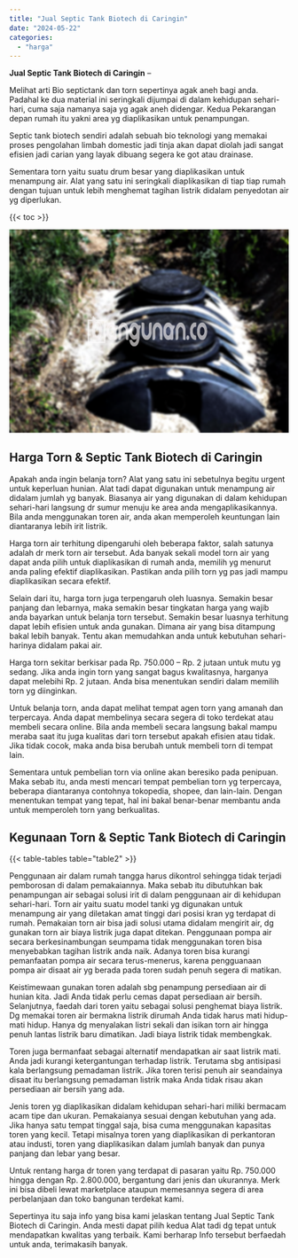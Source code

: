 ```yaml
---
title: "Jual Septic Tank Biotech di Caringin"
date: "2024-05-22"
categories: 
  - "harga"
---
```


**Jual Septic Tank Biotech di Caringin** –

Melihat arti Bio septictank dan torn sepertinya agak aneh bagi anda. Padahal ke dua material ini seringkali dijumpai di dalam kehidupan sehari-hari, cuma saja namanya saja yg agak aneh didengar. Kedua Pekarangan depan rumah itu yakni area yg diaplikasikan untuk penampungan.

Septic tank biotech sendiri adalah sebuah bio teknologi yang memakai proses pengolahan limbah domestic jadi tinja akan dapat diolah jadi sangat efisien jadi carian yang layak dibuang segera ke got atau drainase.

Sementara torn yaitu suatu drum besar yang diaplikasikan untuk menampung air. Alat yang satu ini seringkali diaplikasikan di tiap tiap rumah dengan tujuan untuk lebih menghemat tagihan listrik didalam penyedotan air yg diperlukan.

{{< toc >}}

![Jual Septic Tank Biotech di Caringin](/images/jual-bio-septictank-41.png)

## Harga Torn & Septic Tank Biotech di Caringin

Apakah anda ingin belanja torn? Alat yang satu ini sebetulnya begitu urgent untuk keperluan hunian. Alat tadi dapat digunakan untuk menampung air didalam jumlah yg banyak. Biasanya air yang digunakan di dalam kehidupan sehari-hari langsung dr sumur menuju ke area anda mengaplikasikannya. Bila anda menggunakan toren air, anda akan memperoleh keuntungan lain diantaranya lebih irit listrik.

Harga torn air terhitung dipengaruhi oleh beberapa faktor, salah satunya adalah dr merk torn air tersebut. Ada banyak sekali model torn air yang dapat anda pilih untuk diaplikasikan di rumah anda, memilih yg menurut anda paling efektif diaplikasikan. Pastikan anda pilih torn yg pas jadi mampu diaplikasikan secara efektif.

Selain dari itu, harga torn juga terpengaruh oleh luasnya. Semakin besar panjang dan lebarnya, maka semakin besar tingkatan harga yang wajib anda bayarkan untuk belanja torn tersebut. Semakin besar luasnya terhitung dapat lebih efisien untuk anda gunakan. Dimana air yang bisa ditampung bakal lebih banyak. Tentu akan memudahkan anda untuk kebutuhan sehari-harinya didalam pakai air.

Harga torn sekitar berkisar pada Rp. 750.000 – Rp. 2 jutaan untuk mutu yg sedang. Jika anda ingin torn yang sangat bagus kwalitasnya, harganya dapat melebihi Rp. 2 jutaan. Anda bisa menentukan sendiri dalam memilih torn yg diinginkan.

Untuk belanja torn, anda dapat melihat tempat agen torn yang amanah dan terpercaya. Anda dapat membelinya secara segera di toko terdekat atau membeli secara online. Bila anda membeli secara langsung bakal mampu meraba saat itu juga kualitas dari torn tersebut apakah efisien atau tidak. Jika tidak cocok, maka anda bisa berubah untuk membeli torn di tempat lain.

Sementara untuk pembelian torn via online akan beresiko pada penipuan. Maka sebab itu, anda mesti mencari tempat pembelian torn yg terpercaya, beberapa diantaranya contohnya tokopedia, shopee, dan lain-lain. Dengan menentukan tempat yang tepat, hal ini bakal benar-benar membantu anda untuk memperoleh torn yang berkualitas.

## Kegunaan Torn & Septic Tank Biotech di Caringin

{{< table-tables table="table2" >}}

Penggunaan air dalam rumah tangga harus dikontrol sehingga tidak terjadi pemborosan di dalam pemakaiannya. Maka sebab itu dibutuhkan bak penampungan air sebagai solusi irit di dalam penggunaan air di kehidupan sehari-hari. Torn air yaitu suatu model tanki yg digunakan untuk menampung air yang diletakan amat tinggi dari posisi kran yg terdapat di rumah. Pemakaian torn air bisa jadi solusi utama didalam mengirit air, dg gunakan torn air biaya listrik juga dapat ditekan. Penggunaan pompa air secara berkesinambungan seumpama tidak menggunakan toren bisa menyebabkan tagihan listrik anda naik. Adanya toren bisa kurangi pemanfaatan pompa air secara terus-menerus, karena pengguanaan pompa air disaat air yg berada pada toren sudah penuh segera di matikan.

Keistimewaan gunakan toren adalah sbg penampung persediaan air di hunian kita. Jadi Anda tidak perlu cemas dapat persediaan air bersih. Selanjutnya, faedah dari toren yaitu sebagai solusi penghemat biaya listrik. Dg memakai toren air bermakna listrik dirumah Anda tidak harus mati hidup-mati hidup. Hanya dg menyalakan listri sekali dan isikan torn air hingga penuh lantas listrik baru dimatikan. Jadi biaya listrik tidak membengkak.

Toren juga bermanfaat sebagai alternatif mendapatkan air saat listrik mati. Anda jadi kurangi ketergantungan terhadap listrik. Terutama sbg antisipasi kala berlangsung pemadaman listrik. Jika toren terisi penuh air seandainya disaat itu berlangsung pemadaman listrik maka Anda tidak risau akan persediaan air bersih yang ada.

Jenis toren yg diaplikasikan didalam kehidupan sehari-hari miliki bermacam acam tipe dan ukuran. Pemakaianya sesuai dengan kebutuhan yang ada. Jika hanya satu tempat tinggal saja, bisa cuma menggunakan kapasitas toren yang kecil. Tetapi misalnya toren yang diaplikasikan di perkantoran atau industi, toren yang diaplikasikan dalam jumlah banyak dan punya panjang dan lebar yang besar.

Untuk rentang harga dr toren yang terdapat di pasaran yaitu Rp. 750.000 hingga dengan Rp. 2.800.000, bergantung dari jenis dan ukurannya. Merk ini bisa dibeli lewat marketplace ataupun memesannya segera di area perbelanjaan dan toko bangunan terdekat kami.

Sepertinya itu saja info yang bisa kami jelaskan tentang Jual Septic Tank Biotech di Caringin. Anda mesti dapat pilih kedua Alat tadi dg tepat untuk mendapatkan kwalitas yang terbaik. Kami berharap Info tersebut berfaedah untuk anda, terimakasih banyak.
